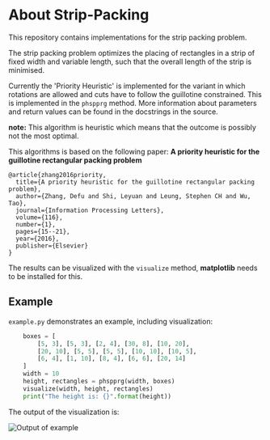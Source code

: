 # About Strip-Packing
This repository contains implementations for the strip packing problem.

The strip packing problem optimizes the placing of rectangles in a strip of fixed width and variable length, such that the overall length of the strip is minimised.

Currently the 'Priority Heuristic' is implemented for the variant in which rotations are allowed and cuts have to follow the guillotine constrained.
This is implemented in the `phspprg` method.
More information about parameters and return values can be found in the docstrings in the source.

**note:** This algorithm is heuristic which means that the outcome is possibly not the most optimal.

This algorithms is based on the following paper: **A priority heuristic for the guillotine rectangular packing problem**
```
@article{zhang2016priority,
  title={A priority heuristic for the guillotine rectangular packing problem},
  author={Zhang, Defu and Shi, Leyuan and Leung, Stephen CH and Wu, Tao},
  journal={Information Processing Letters},
  volume={116},
  number={1},
  pages={15--21},
  year={2016},
  publisher={Elsevier}
}
```

The results can be visualized with the `visualize` method, **matplotlib** needs to be installed for this.


## Example
`example.py` demonstrates an example, including visualization:
```python
    boxes = [
        [5, 3], [5, 3], [2, 4], [30, 8], [10, 20],
        [20, 10], [5, 5], [5, 5], [10, 10], [10, 5],
        [6, 4], [1, 10], [8, 4], [6, 6], [20, 14]
    ]
    width = 10
    height, rectangles = phspprg(width, boxes)
    visualize(width, height, rectangles)
    print("The height is: {}".format(height))

```

The output of the visualization is:

![Output of example](http://i.imgur.com/DhM96UK.png)
